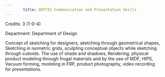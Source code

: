 ```yaml
---
        title: DDP731 Communication and Presentation Skills
---
```

Credits: 3 (1-0-4)

Department: Department of Design

Concept of sketching for designers, sketching through geometrical shapes, Sketching in isometric grids, sculpting conceptual objects while sketching through cuboids. The use of shade and shadows, Rendering, physical product modeling through frugal materials and by the use of MDF, HIPS, Vacuum forming, modeling in FRP, product photography, video recording for presentations.
